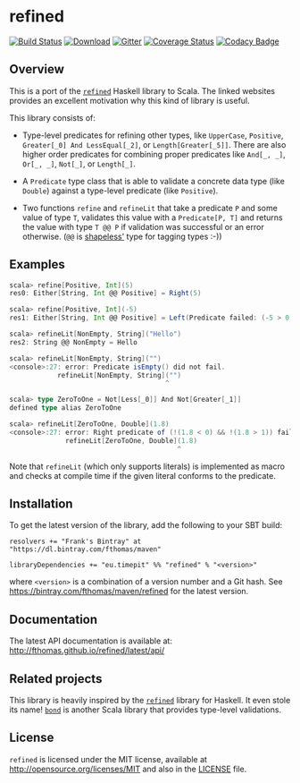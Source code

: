 # refined
[![Build Status](https://img.shields.io/travis/fthomas/refined.svg)](https://travis-ci.org/fthomas/refined)
[![Download](https://api.bintray.com/packages/fthomas/maven/refined/images/download.svg)](https://bintray.com/fthomas/maven/refined/_latestVersion)
[![Gitter](https://img.shields.io/badge/GITTER-join%20chat-brightgreen.svg)](https://gitter.im/fthomas/refined?utm_source=badge&utm_medium=badge&utm_campaign=pr-badge&utm_content=badge)
[![Coverage Status](https://img.shields.io/coveralls/fthomas/refined/master.svg)](https://coveralls.io/r/fthomas/refined)
[![Codacy Badge](https://img.shields.io/codacy/e4f25ef2656e463e8fed3f4f9314abdb.svg)](https://www.codacy.com/app/fthomas/refined)

## Overview

This is a port of the [`refined`][refined.hs] Haskell library to Scala.
The linked websites provides an excellent motivation why this kind of library
is useful.

This library consists of:

 * Type-level predicates for refining other types, like `UpperCase`, `Positive`,
   `Greater[_0] And LessEqual[_2]`, or `Length[Greater[_5]]`. There are also higher
   order predicates for combining proper predicates like `And[_, _]`, `Or[_, _]`,
   `Not[_]`, or `Length[_]`.

 * A `Predicate` type class that is able to validate a concrete data type (like `Double`)
   against a type-level predicate (like `Positive`).

 * Two functions `refine` and `refineLit` that take a predicate `P` and some value
   of type `T`, validates this value with a `Predicate[P, T]` and returns the value
   with type `T @@ P` if validation was successful or an error otherwise.
   (`@@` is [shapeless'](https://github.com/milessabin/shapeless) type for tagging types :-))

## Examples

```scala
scala> refine[Positive, Int](5)
res0: Either[String, Int @@ Positive] = Right(5)

scala> refine[Positive, Int](-5)
res1: Either[String, Int @@ Positive] = Left(Predicate failed: (-5 > 0).)

scala> refineLit[NonEmpty, String]("Hello")
res2: String @@ NonEmpty = Hello

scala> refineLit[NonEmpty, String]("")
<console>:27: error: Predicate isEmpty() did not fail.
            refineLit[NonEmpty, String]("")
                                       ^

scala> type ZeroToOne = Not[Less[_0]] And Not[Greater[_1]]
defined type alias ZeroToOne

scala> refineLit[ZeroToOne, Double](1.8)
<console>:27: error: Right predicate of (!(1.8 < 0) && !(1.8 > 1)) failed: Predicate (1.8 > 1) did not fail.
              refineLit[ZeroToOne, Double](1.8)
                                          ^
```

Note that `refineLit` (which only supports literals) is implemented as macro
and checks at compile time if the given literal conforms to the predicate.

## Installation

To get the latest version of the library, add the following to your SBT build:

    resolvers += "Frank's Bintray" at "https://dl.bintray.com/fthomas/maven"
    
    libraryDependencies += "eu.timepit" %% "refined" % "<version>"

where `<version>` is a combination of a version number and a Git hash. See
https://bintray.com/fthomas/maven/refined for the latest version.

## Documentation

The latest API documentation is available at: http://fthomas.github.io/refined/latest/api/

## Related projects

This library is heavily inspired by the [`refined`][refined.hs] library for
Haskell. It even stole its name! [`bond`][bond] is another Scala library that
provides type-level validations.

## License

`refined` is licensed under the MIT license, available at http://opensource.org/licenses/MIT
and also in the [LICENSE](https://github.com/fthomas/refined/blob/master/LICENSE) file.

[bond]: https://github.com/fwbrasil/bond
[refined.hs]: http://nikita-volkov.github.io/refined/
